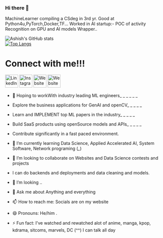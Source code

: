 ### Hi there 👋

MachineLearner compiling a CSdeg in 3rd yr. 
Good at Python4u,PyTorch,Docker,TF... 
Worked in AI startup:- POC of activity Recognition on GPU and AI models Wrapper..

![Ashish's GitHub stats](https://github-readme-stats.vercel.app/api?username=leonado10000&show_icons=true&theme=radical&count_private=true&border_radius=50)<br/> 
[![Top Langs](https://github-readme-stats.vercel.app/api/top-langs/?username=leonado10000&langs_count=8&layout=compact&border_radius=40&theme=radical&length=80)](https://github.com/leonado10000/github-readme-stats)


# Connect with me!!!
<a href="https://www.linkedin.com/in/rahul-jangra-b32a2322a/" target="_blank"><img src="https://raw.githubusercontent.com/arturssmirnovs/arturssmirnovs/master/in.png" alt="LinkedIn" width="42"></a>
<a href="https://www.instagram.com/__curf__/" target="_blank"><img src="https://raw.githubusercontent.com/arturssmirnovs/arturssmirnovs/master/ig.png" alt="Instagram" width="42"></a>
<a href="https://wolf10000.pythonanywhere.com/" target="_blank"><img src="https://raw.githubusercontent.com/arturssmirnovs/arturssmirnovs/master/www.png" alt="Website" width="42"></a>
<a href="https://www.reddit.com/user/Junior-Salt3181" target="_blank"><img src="https://raw.githubusercontent.com/refinedev/refine/a64950493399fbf638287a2d07eb448904f383f1/documentation/static/icons/reddit.svg" alt="Website" width="42"></a>

<!--
<a href="https://github.com/ashish-gopalika" target="_blank"><img src="https://raw.githubusercontent.com/arturssmirnovs/arturssmirnovs/master/git.png" alt="GitHub" width="42"></a>
-->


<!--
**leonado10000/leonado10000** is a ✨ _special_ ✨ repository because its `README.md` (this file) appears on your GitHub profile.

Here are some ideas to get you started:
-->
- 🔭 Hoping to workWith industry leading ML engineers_ _ _ _ _ _
- Explore the business applications for GenAI and openCV_ _ _ _ _
- Learn and IMPLEMENT top ML papers in the industry_ _ _ _ _
- Build SaaS products using openSource models and APIs_ _ _ _ _
- Contribute significantly in a fast paced environment.

- 🌱 I’m currently learning Data Science, Applied Accelerated AI, System Software, Network programing (*_*)
- 👯 I’m looking to collaborate on Websites and Data Science contests and projects
- I can do backends and deployments and data cleaning and models.
- 🤔 I’m looking ..
- 💬 Ask me about Anything and everything
- 📫 How to reach me: Socials are on my website
- 😄 Pronouns: He/him .
- ⚡ Fun fact: I've watched and rewatched alot of anime, manga, kpop, kdrama, sitcoms, marvels, DC (^^) I can talk all day

